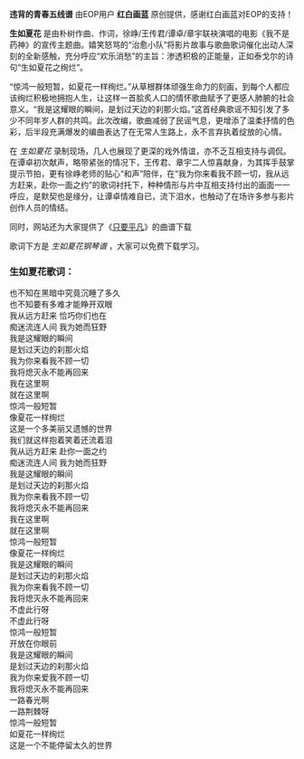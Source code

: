 

**违背的青春五线谱** 由EOP用户 **红白画蓝** 原创提供，感谢红白画蓝对EOP的支持！

**生如夏花**
是由朴树作曲、作词，徐峥/王传君/谭卓/章宇联袂演唱的电影《我不是药神》的宣传主题曲。嬉笑怒骂的“治愈小队”将影片故事与歌曲歌词催化出动人深刻的全新感触，充分呼应“欢乐消愁”的主旨：渗透积极的正能量，正如泰戈尔的诗句“生如夏花之绚烂”。

“惊鸿一般短暂，如夏花一样绚烂。”从草根群体顽强生命力的刻画，到每个人都应该绚烂积极地拥抱人生，让这样一首脍炙人口的情怀歌曲赋予了更感人肺腑的社会意义。“我是这耀眼的瞬间，是划过天边的刹那火焰。”这首经典歌谣不知引发了多少不同年岁人群的共鸣。此次改编，歌曲减弱了民谣气息，更增添了温柔抒情的色彩，后半段充满爆发的编曲表达了在无常人生路上，永不言弃执着绽放的心情。

在 _生如夏花_
录制现场，几人也展现了更深的戏外情谊，亦不乏互相支持与调侃。在谭卓初次献声，略带紧张的情况下，王传君、章宇二人惊喜献身，为其挥手鼓掌提示节拍，更有徐峥老师的贴心“和声”陪伴，在“我为你来看我不顾一切，我从远方赶来，赴你一面之约”的歌词衬托下，种种情形与片中互相支持付出的画面一一呼应，是默契也是缘分，让谭卓情难自已，流下泪水，也触动了在场许多参与影片创作人员的情结。

同时，网站还为大家提供了《[只要平凡](Music-9348-只要平凡-我不是药神主题曲-不要神的光环只要你的平凡.html "只要平凡")》的曲谱下载

歌词下方是 _生如夏花钢琴谱_ ，大家可以免费下载学习。

### 生如夏花歌词：

也不知在黑暗中究竟沉睡了多久  
也不知要有多难才能睁开双眼  
我从远方赶来 恰巧你们也在  
痴迷流连人间 我为她而狂野  
我是这耀眼的瞬间  
是划过天边的刹那火焰  
我为你来看我不顾一切  
我将熄灭永不能再回来  
我在这里啊  
就在这里啊  
惊鸿一般短暂  
像夏花一样绚烂  
这是一个多美丽又遗憾的世界  
我们就这样抱着笑着还流着泪  
我从远方赶来 赴你一面之约  
痴迷流连人间 我为她而狂野  
我是这耀眼的瞬间  
是划过天边的刹那火焰  
我为你来看我不顾一切  
我将熄灭永不能再回来  
我在这里啊  
就在这里啊  
惊鸿一般短暂  
像夏花一样绚烂  
我是这耀眼的瞬间  
是划过天边的刹那火焰  
我为你来看我不顾一切  
我将熄灭永不能再回来  
不虚此行呀  
不虚此行呀  
惊鸿一般短暂  
开放在你眼前  
我是这耀眼的瞬间  
是划过天边的刹那火焰  
我为你来爱我不顾一切  
我将熄灭永不能再回来  
一路春光啊  
一路荆棘呀  
惊鸿一般短暂  
如夏花一样绚烂  
这是一个不能停留太久的世界

